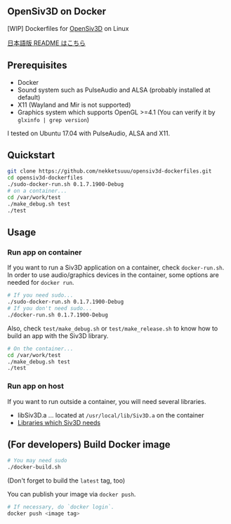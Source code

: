 ## OpenSiv3D on Docker

[WIP] Dockerfiles for [OpenSiv3D](https://github.com/Siv3D/OpenSiv3D) on Linux

[日本語版 README はこちら](https://github.com/nekketsuuu/opensiv3d-dockerfiles/blob/master/README-ja.md)

## Prerequisites

* Docker
* Sound system such as PulseAudio and ALSA (probably installed at default)
* X11 (Wayland and Mir is not supported)
* Graphics system which supports OpenGL >=4.1 (You can verify it by `glxinfo | grep version`)

I tested on Ubuntu 17.04 with PulseAudio, ALSA and X11.

## Quickstart

```sh
git clone https://github.com/nekketsuuu/opensiv3d-dockerfiles.git
cd opensiv3d-dockerfiles
./sudo-docker-run.sh 0.1.7.1900-Debug
# on a container...
cd /var/work/test
./make_debug.sh test
./test
```

## Usage

### Run app on container

If you want to run a Siv3D application on a container, check `docker-run.sh`. In order to use audio/graphics devices in the container, some options are needed for `docker run`.

```sh
# If you need sudo...
./sudo-docker-run.sh 0.1.7.1900-Debug
# If you don't need sudo...
./docker-run.sh 0.1.7.1900-Debug
```

Also, check `test/make_debug.sh` or `test/make_release.sh` to know how to build an app with the Siv3D library.

```sh
# On the container...
cd /var/work/test
./make_debug.sh test
./test
```

### Run app on host

If you want to run outside a container, you will need several libraries.

* libSiv3D.a ... located at `/usr/local/lib/Siv3D.a` on the container
* [Libraries which Siv3D needs](https://github.com/Siv3D/OpenSiv3D/tree/master/Linux)

## (For developers) Build Docker image

```sh
# You may need sudo
./docker-build.sh
```

(Don't forget to build the `latest` tag, too)

You can publish your image via `docker push`.

```sh
# If necessary, do `docker login`.
docker push <image tag>
```
